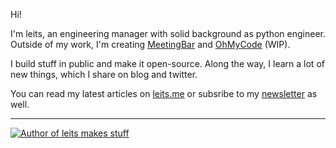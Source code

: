 Hi!

I'm leits, an engineering manager with solid background as python engineer. Outside of my work, I'm creating [MeetingBar](https://github.com/leits/MeetingBar) and [OhMyCode](ohhmycode.heroku.com) (WIP).

I build stuff in public and make it open-source. Along the way, I learn a lot of new things, which I share on blog and twitter.

You can read my latest articles on [leits.me](https://leits.me/blog) or subsribe to my [newsletter](https://leits.substack.com/?r=h8qz8&utm_campaign=pub&utm_medium=web&utm_source=github_profile) as well.

--------
[![Author of leits makes stuff](https://img.shields.io/badge/Newsletter-leits%20makes%20stuff-orange?style=for-the-badge)](https://leits.substack.com/?r=h8qz8&utm_campaign=pub&utm_medium=web&utm_source=github_profile)
